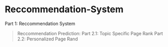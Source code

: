 # Reccommendation-System

Part 1: Reccommendation System

>Reccommendation Prediction: 
> Part 2.1: Topic Specific Page Rank
Part 2.2: Personalized Page Rand
